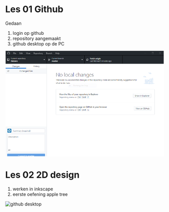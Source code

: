# Les 01 Github

Gedaan

1. login op github
2. repository aangemaakt
3. github desktop op de PC

![github desktop](gitdesktop.PNG)
# Les 02 2D design

1. werken in inkscape
2. eerste oefening apple tree 

![github desktop](appletree.PNG)
